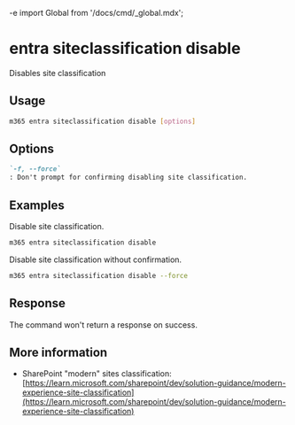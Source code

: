 -e <!-- DISCLAIMER: All secrets, passwords, and sensitive values in this document are examples only and not real credentials. -->
import Global from '/docs/cmd/_global.mdx';

# entra siteclassification disable

Disables site classification

## Usage

```sh
m365 entra siteclassification disable [options]
```

## Options

```md definition-list
`-f, --force`
: Don't prompt for confirming disabling site classification.
```

<Global />

## Examples

Disable site classification.

```sh
m365 entra siteclassification disable
```

Disable site classification without confirmation.

```sh
m365 entra siteclassification disable --force
```

## Response

The command won't return a response on success.

## More information

- SharePoint "modern" sites classification: [https://learn.microsoft.com/sharepoint/dev/solution-guidance/modern-experience-site-classification](https://learn.microsoft.com/sharepoint/dev/solution-guidance/modern-experience-site-classification)
